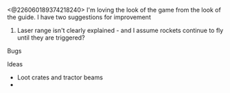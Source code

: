 <@226060189374218240> I'm loving the look of the game from the look of the guide. I have two suggestions for improvement
1. Laser range isn't clearly explained - and I assume rockets continue to fly until they are triggered?

Bugs


Ideas

- Loot crates and tractor beams
- 